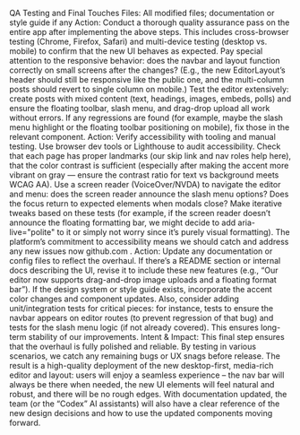 QA Testing and Final Touches
Files: All modified files; documentation or style guide if any
Action: Conduct a thorough quality assurance pass on the entire app after implementing the above steps. This includes cross-browser testing (Chrome, Firefox, Safari) and multi-device testing (desktop vs. mobile) to confirm that the new UI behaves as expected. Pay special attention to the responsive behavior: does the navbar and layout function correctly on small screens after the changes? (E.g., the new EditorLayout’s header should still be responsive like the public one, and the multi-column posts should revert to single column on mobile.) Test the editor extensively: create posts with mixed content (text, headings, images, embeds, polls) and ensure the floating toolbar, slash menu, and drag-drop upload all work without errors. If any regressions are found (for example, maybe the slash menu highlight or the floating toolbar positioning on mobile), fix those in the relevant component.
Action: Verify accessibility with tooling and manual testing. Use browser dev tools or Lighthouse to audit accessibility. Check that each page has proper landmarks (our skip link and nav roles help here), that the color contrast is sufficient (especially after making the accent more vibrant on gray — ensure the contrast ratio for text vs background meets WCAG AA). Use a screen reader (VoiceOver/NVDA) to navigate the editor and menu: does the screen reader announce the slash menu options? Does the focus return to expected elements when modals close? Make iterative tweaks based on these tests (for example, if the screen reader doesn’t announce the floating formatting bar, we might decide to add aria-live="polite" to it or simply not worry since it’s purely visual formatting). The platform’s commitment to accessibility means we should catch and address any new issues now
github.com
.
Action: Update any documentation or config files to reflect the overhaul. If there’s a README section or internal docs describing the UI, revise it to include these new features (e.g., “Our editor now supports drag-and-drop image uploads and a floating format bar”). If the design system or style guide exists, incorporate the accent color changes and component updates. Also, consider adding unit/integration tests for critical pieces: for instance, tests to ensure the navbar appears on editor routes (to prevent regression of that bug) and tests for the slash menu logic (if not already covered). This ensures long-term stability of our improvements.
Intent & Impact: This final step ensures that the overhaul is fully polished and reliable. By testing in various scenarios, we catch any remaining bugs or UX snags before release. The result is a high-quality deployment of the new desktop-first, media-rich editor and layout: users will enjoy a seamless experience – the nav bar will always be there when needed, the new UI elements will feel natural and robust, and there will be no rough edges. With documentation updated, the team (or the “Codex” AI assistants) will also have a clear reference of the new design decisions and how to use the updated components moving forward.
